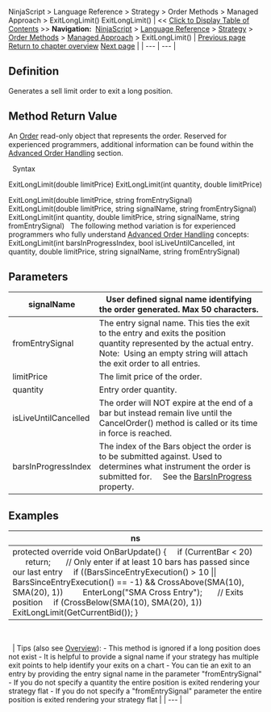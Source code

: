 ﻿
NinjaScript \> Language Reference \> Strategy \> Order Methods \> Managed Approach \> ExitLongLimit()
ExitLongLimit()
| \<\< [Click to Display Table of Contents](exitlonglimit.md) \>\> **Navigation:**     [NinjaScript](ninjascript.md) \> [Language Reference](language_reference_wip.md) \> [Strategy](strategy.md) \> [Order Methods](order_methods.md) \> [Managed Approach](managed_approach.md) \> ExitLongLimit() | [Previous page](exitlong.md) [Return to chapter overview](managed_approach.md) [Next page](exitlongmit.md) |
| --- | --- |
## Definition
Generates a sell limit order to exit a long position.
 
## Method Return Value
An [Order](order.md) read\-only object that represents the order. Reserved for experienced programmers, additional information can be found within the [Advanced Order Handling](advanced_order_handling.md) section.   

 
Syntax   

ExitLongLimit(double limitPrice)
ExitLongLimit(int quantity, double limitPrice)   

ExitLongLimit(double limitPrice, string fromEntrySignal)
ExitLongLimit(double limitPrice, string signalName, string fromEntrySignal)
ExitLongLimit(int quantity, double limitPrice, string signalName, string fromEntrySignal)
 
The following method variation is for experienced programmers who fully understand [Advanced Order Handling](advanced_order_handling.md) concepts:
 
ExitLongLimit(int barsInProgressIndex, bool isLiveUntilCancelled, int quantity, double limitPrice, string signalName, string fromEntrySignal)
 
## Parameters
| signalName | User defined signal name identifying the order generated. Max 50 characters. |
| --- | --- |
| fromEntrySignal | The entry signal name. This ties the exit to the entry and exits the position quantity represented by the actual entry.    Note:  Using an empty string will attach the exit order to all entries. |
| limitPrice | The limit price of the order. |
| quantity | Entry order quantity. |
| isLiveUntilCancelled | The order will NOT expire at the end of a bar but instead remain live until the CancelOrder() method is called or its time in force is reached. |
| barsInProgressIndex | The index of the Bars object the order is to be submitted against. Used to determines what instrument the order is submitted for.      See the [BarsInProgress](barsinprogress.md) property. |
## 
## 
## Examples
| ns |
| --- |
| protected override void OnBarUpdate() {      if (CurrentBar \< 20)          return;        // Only enter if at least 10 bars has passed since our last entry      if ((BarsSinceEntryExecution() \> 10 \|\| BarsSinceEntryExecution() \=\= \-1) \&\& CrossAbove(SMA(10), SMA(20), 1))          EnterLong("SMA Cross Entry");        // Exits position      if (CrossBelow(SMA(10), SMA(20), 1))          ExitLongLimit(GetCurrentBid()); } |
   

 
| Tips (also see [Overview](managed_approach.md)): - This method is ignored if a long position does not exist - It is helpful to provide a signal name if your strategy has multiple exit points to help identify your exits on a chart - You can tie an exit to an entry by providing the entry signal name in the parameter "fromEntrySignal" - If you do not specify a quantity the entire position is exited rendering your strategy flat - If you do not specify a "fromEntrySignal" parameter the entire position is exited rendering your strategy flat |
| --- |

